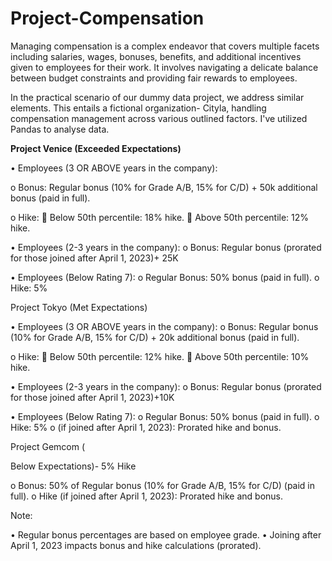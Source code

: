 # Project-Compensation

Managing compensation is a complex endeavor that covers multiple facets including salaries, wages, bonuses, benefits, and additional incentives given to employees for their work. It involves navigating a delicate balance between budget constraints and providing fair rewards to employees.

In the practical scenario of our dummy data project, we address similar elements. This entails a fictional organization- Cityla, handling compensation management across various outlined factors. I've utilized Pandas to analyse data.

**Project Venice (Exceeded Expectations)**

•	Employees (3 OR ABOVE years in the company):

o	Bonus: Regular bonus (10% for Grade A/B, 15% for C/D) + 50k additional bonus (paid in full).

o	Hike:
	Below 50th percentile: 18% hike.
	Above 50th percentile: 12% hike.

•	Employees (2-3 years in the company):
o	Bonus: Regular bonus (prorated for those joined after April 1, 2023)+ 25K

•	Employees (Below Rating 7):
o	Regular Bonus: 50% bonus (paid in full).
o	Hike: 5%

Project Tokyo (Met Expectations)

•	Employees (3 OR ABOVE years in the company):
o	Bonus: Regular bonus (10% for Grade A/B, 15% for C/D) + 20k additional bonus (paid in full).

o	Hike:
	Below 50th percentile: 12% hike.
	Above 50th percentile: 10% hike.

•	Employees (2-3 years in the company):
o	Bonus: Regular bonus (prorated for those joined after April 1, 2023)+10K

•	Employees (Below Rating 7):
o	Regular Bonus: 50% bonus (paid in full).
o	Hike: 5%
o	(if joined after April 1, 2023): Prorated hike and bonus.

Project Gemcom (

Below Expectations)- 5% Hike

o	Bonus: 50% of Regular bonus (10% for Grade A/B, 15% for C/D) (paid in full).
o	Hike (if joined after April 1, 2023): Prorated hike and bonus.

Note:

•	Regular bonus percentages are based on employee grade.
•	Joining after April 1, 2023 impacts bonus and hike calculations (prorated).
